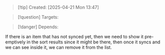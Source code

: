 
>[!tip] Created: [2025-04-21 Mon 13:47]

>[!question] Targets: 

>[!danger] Depends: 

If there is an item that has not synced yet, then we need to show it pre-emptively in the sort results since it might be there, then once it syncs and we can see inside it, we can remove it from the list.